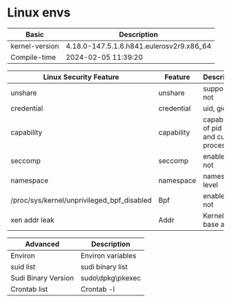 # Linux envs



| Basic          | Description                              |
| -------------- | ---------------------------------------- |
| kernel-version | 4.18.0-147.5.1.6.h841.eulerosv2r9.x86_64 |
| Compile-time   | 2024-02-05 11:39:20                      |

| Linux Security Feature                     | Feature    | Description                             |
| ------------------------------------------ | ---------- | --------------------------------------- |
| unshare                                    | unshare    | support or not                          |
| credential                                 | credential | uid, gid, ...                           |
| capability                                 | capability | capability of pid 1 and current process |
| seccomp                                    | seccomp    | enabled or not                          |
| namespace                                  | namespace  | namespace level                         |
| /proc/sys/kernel/unprivileged_bpf_disabled | Bpf        | enabled or not                          |
| xen addr leak                              | Addr       | Kernel text base addr                   |

| Advanced            | Description       |
| ------------------- | ----------------- |
| Environ             | Environ variables |
| suid list           | sudi binary list  |
| Sudi Binary Version | sudo\dpkg\pkexec  |
| Crontab list        | Crontab -l        |
